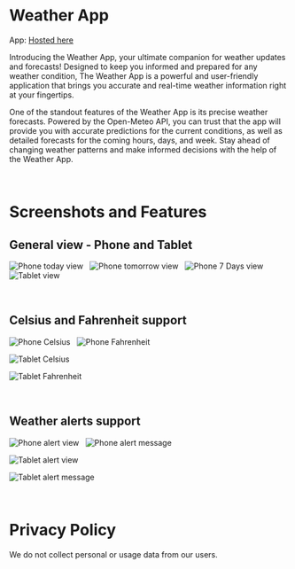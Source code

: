 # Weather App

App: <a href="https://brianwoo.github.io/weather-app">Hosted here</a>

Introducing the Weather App, your ultimate companion for weather updates and forecasts! Designed to keep you informed and prepared for any weather condition, The Weather App is a powerful and user-friendly application that brings you accurate and real-time weather information right at your fingertips.

One of the standout features of the Weather App is its precise weather forecasts. Powered by the Open-Meteo API, you can trust that the app will provide you with accurate predictions for the current conditions, as well as detailed forecasts for the coming hours, days, and week. Stay ahead of changing weather patterns and make informed decisions with the help of the Weather App.

<br/>

# Screenshots and Features
## General view - Phone and Tablet
![Phone today view](./phone_today.png) &nbsp; 
![Phone tomorrow view](./phone_tomorrow.png) &nbsp; 
![Phone 7 Days view](./phone_7days.png) 
<br/>
![Tablet view](./tablet.png)

<br/>

## Celsius and Fahrenheit support
![Phone Celsius](./phone_celsius.png) &nbsp; 
![Phone Fahrenheit](./phone_fahrenheit.png) &nbsp; 
<br/>

![Tablet Celsius](./tablet_celsius.png)
<br/>

![Tablet Fahrenheit](./tablet_fahrenheit.png)

<br/>

## Weather alerts support
![Phone alert view](./phone_alert_panel.png) &nbsp; 
![Phone alert message](./phone_alert_msg.png) &nbsp; 
<br/>

![Tablet alert view](./tablet_alert_panel.png)
<br/>

![Tablet alert message](./tablet_alert_msg.png)


<br/>

# Privacy Policy
We do not collect personal or usage data from our users.

